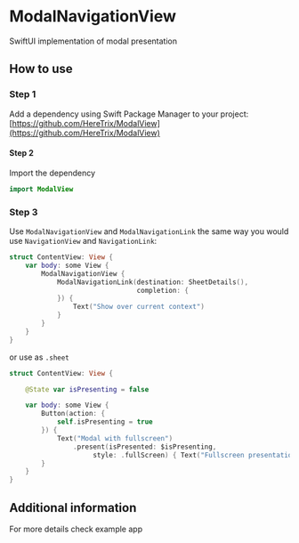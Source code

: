 # ModalNavigationView

SwiftUI implementation of modal presentation

## How to use
### Step 1
Add a dependency using Swift Package Manager to your project: [https://github.com/HereTrix/ModalView](https://github.com/HereTrix/ModalView)

#### Step 2
Import the dependency
```swift
import ModalView
```
### Step 3
Use `ModalNavigationView` and `ModalNavigationLink` the same way you would use `NavigationView` and `NavigationLink`:

```swift
struct ContentView: View {
    var body: some View {
        ModalNavigationView {
            ModalNavigationLink(destination: SheetDetails(),
                                completion: {
            }) {
                Text("Show over current context")
            }
        }
    }
}
```
or use as `.sheet`
```swift
struct ContentView: View {

    @State var isPresenting = false

    var body: some View {
        Button(action: {
            self.isPresenting = true
        }) {
            Text("Modal with fullscreen")
                .present(isPresented: $isPresenting,
                     style: .fullScreen) { Text("Fullscreen presentation") }
        }
    }
}
```
## Additional information
For more details check example app
